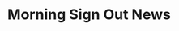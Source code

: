 ---
title: "Morning Sign Out News"
link: "https://itunes.apple.com/us/app/morning-signout/id1099515952?mt=8"
description: "Keep up to date with medicine and health news published by Morning Sign Out. This app allows users to read, search, bookmark, filter, and comment on articles of interest. Readers can also view most recent articles offline."
tools: "Objective-C AFNetworking"
image: "mso-news.png"
---